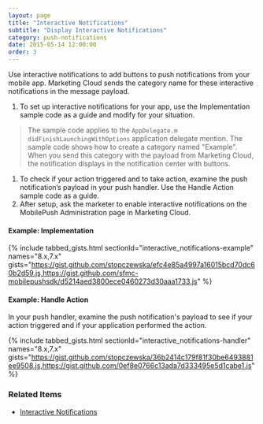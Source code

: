 ```yaml
---
layout: page
title: "Interactive Notifications"
subtitle: "Display Interactive Notifications"
category: push-notifications
date: 2015-05-14 12:00:00
order: 3
---
```

Use interactive notifications to add buttons to push notifications from your mobile app. Marketing Cloud sends the category name for these interactive notifications in the message payload.

1. To set up interactive notifications for your app, use the Implementation sample code as a guide and modify for your situation.
 > The sample code applies to the `AppDelegate.m` `didFinishLaunchingWithOptions` application delegate mention.
 > The sample code shows how to create a category named "Example". When you send this category with the payload from Marketing Cloud, the notification displays in the notification center with buttons.

1. To check if your action triggered and to take action, examine the push notification’s payload in your push handler. Use the Handle Action sample code as a guide.
1. After setup, ask the marketer to enable interactive notifications on the MobilePush Administration page in Marketing Cloud.

#### Example: Implementation

{% include tabbed_gists.html sectionId="interactive_notifications-example" names="8.x,7.x" gists="https://gist.github.com/stopczewska/efc4e85a4997a16015bcd70dc60b2d59.js,https://gist.github.com/sfmc-mobilepushsdk/d5214aed3800ece0460273d30aaa1733.js" %}

#### Example: Handle Action

In your push handler, examine the push notification's payload to see if your action triggered and if your application performed the action.

{% include tabbed_gists.html sectionId="interactive_notifications-handler" names="8.x,7.x" gists="https://gist.github.com/stopczewska/36b2414c179f81f30be6493881ee9508.js,https://gist.github.com/0ef8e0766c13ada7d333495e5d1cabe1.js" %}

### Related Items
* [Interactive Notifications](https://help.salesforce.com/articleView?id=mc_mp_interactive_notifications.htm&type=5#interactiveNotifications)
